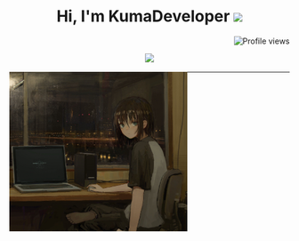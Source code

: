 <h1 align="center">
Hi, I'm KumaDeveloper
  <img src="https://media.giphy.com/media/hvRJCLFzcasrR4ia7z/giphy.gif" width="30"></h1>
 <!--<img src="https://komarev.com/ghpvc/?username=I-am-KumaDeveloper&label=Profile%20Views&color=0e75b6&style=flat" align='right' alt="KumaDeveloper" />-->
 <img src="https://gpvc.arturio.dev/I-am-KumaDeveloper" alt="Profile views" align='right'/> <a href="https://github.com/I-am-vishalmaurya/I-am-KumaDeveloper/"> </a> 
<br/>

<!-- Typing SVG by DenverCoder1 - https://github.com/DenverCoder1/readme-typing-svg -->
<p align="center">
  <a href="https://github.com/DenverCoder1/readme-typing-svg"><img src="https://readme-typing-svg.herokuapp.com?lines=Im+Game+Developer;Minecraft+Developer;Forex+Trader+And+Market+Analysis;PHP%20|%20C#%20|%20JAVA%20|%20ACTIONSCRIPT+3.0%20new%20things&center=true&width=380&height=45"></a>
</p>

<img align="left" src="https://github.com/I-am-vishalmaurya/I-am-vishalmaurya/blob/main/cropped_image.png" alt="Unfortunately I didn't find the author of the pic, feel to open a pull request if found" width="320" />
<hr>
